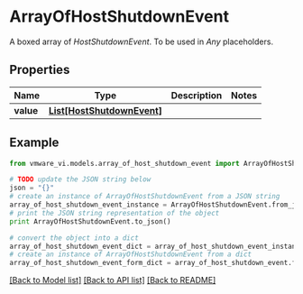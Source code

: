 # ArrayOfHostShutdownEvent

A boxed array of *HostShutdownEvent*. To be used in *Any* placeholders. 

## Properties
Name | Type | Description | Notes
------------ | ------------- | ------------- | -------------
**value** | [**List[HostShutdownEvent]**](HostShutdownEvent.md) |  | 

## Example

```python
from vmware_vi.models.array_of_host_shutdown_event import ArrayOfHostShutdownEvent

# TODO update the JSON string below
json = "{}"
# create an instance of ArrayOfHostShutdownEvent from a JSON string
array_of_host_shutdown_event_instance = ArrayOfHostShutdownEvent.from_json(json)
# print the JSON string representation of the object
print ArrayOfHostShutdownEvent.to_json()

# convert the object into a dict
array_of_host_shutdown_event_dict = array_of_host_shutdown_event_instance.to_dict()
# create an instance of ArrayOfHostShutdownEvent from a dict
array_of_host_shutdown_event_form_dict = array_of_host_shutdown_event.from_dict(array_of_host_shutdown_event_dict)
```
[[Back to Model list]](../README.md#documentation-for-models) [[Back to API list]](../README.md#documentation-for-api-endpoints) [[Back to README]](../README.md)


